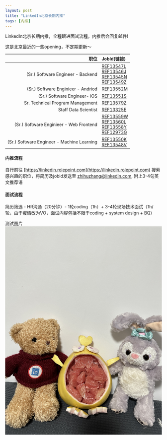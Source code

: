 ```yaml
---
layout: post
title: "LinkedIn北京长期内推"
tags: [内推]
---  
```

  
LinkedIn北京长期内推，全程跟进面试流程。内推后会回复邮件!  

这是北京最近的一些opening，不定期更新～  

|职位|JobId(链接)|
|---:|:---|
| (Sr.) Software Engineer - Backend|[REF13547L](https://linkedin.rolepoint.com/?shorturl=J2mWC#job/ahBzfnJvbGVwb2ludC1wcm9kchALEgNKb2IYgIDoq-K8sQgM) <br> [REF13546J](https://linkedin.rolepoint.com/?shorturl=J2mWC#job/ahBzfnJvbGVwb2ludC1wcm9kchALEgNKb2IYgIDo67WRqwoM) <br> [REF13545N](https://linkedin.rolepoint.com/?shorturl=J2mWC#job/ahBzfnJvbGVwb2ludC1wcm9kchALEgNKb2IYgIDoq9219wgM)<br>[REF13549Z](https://linkedin.rolepoint.com/?shorturl=J2mWC#job/ahBzfnJvbGVwb2ludC1wcm9kchALEgNKb2IYgIDoy7KukgsM)|
|(Sr.) Software Enginieer - Andriod|[REF13552M](https://linkedin.rolepoint.com/?shorturl=J2mWC#job/ahBzfnJvbGVwb2ludC1wcm9kchALEgNKb2IYgIDoy4T5owoM)|
|(Sr.) Software Engineer- iOS|[REF13551S](https://linkedin.rolepoint.com/?shorturl=J2mWC#job/ahBzfnJvbGVwb2ludC1wcm9kchALEgNKb2IYgIDom9qa_QgM)|
|Sr. Technical Program Management|[REF13579Z](https://linkedin.rolepoint.com/?shorturl=J2mWC#job/ahBzfnJvbGVwb2ludC1wcm9kchALEgNKb2IYgIDo65ahkAkM)|
|Staff Data Scientist|[REF13325E](https://linkedin.rolepoint.com/?shorturl=J2mWC#job/ahBzfnJvbGVwb2ludC1wcm9kchALEgNKb2IYgIDoi_zGsAgM)|
|(Sr.) Software Enginieer - Web Frontend|[REF13559W](https://linkedin.rolepoint.com/?shorturl=J2mWC#job/ahBzfnJvbGVwb2ludC1wcm9kchALEgNKb2IYgIDo25CeqwsM) <br> [REF13560L](https://linkedin.rolepoint.com/?shorturl=J2mWC#job/ahBzfnJvbGVwb2ludC1wcm9kchALEgNKb2IYgIDoq8Pg5AsM) <br> [REF13558Y](https://linkedin.rolepoint.com/?shorturl=J2mWC#job/ahBzfnJvbGVwb2ludC1wcm9kchALEgNKb2IYgIDo67TZgAoM) <br> [REF12973G](https://linkedin.rolepoint.com/?shorturl=J2mWC#job/ahBzfnJvbGVwb2ludC1wcm9kchALEgNKb2IYgIDok8nNjwsM)|
|(Sr.) Software Engineer - Machine Learning|[REF13550K](https://linkedin.rolepoint.com/?shorturl=J2mWC#job/ahBzfnJvbGVwb2ludC1wcm9kchALEgNKb2IYgIDoi7vZngsM) <br> [REF13548V](https://linkedin.rolepoint.com/?shorturl=J2mWC#job/ahBzfnJvbGVwb2ludC1wcm9kchALEgNKb2IYgIDo2-yr3AsM)|

#### 内推流程

自行前往 [https://linkedin.rolepoint.com](https://linkedin.rolepoint.com) 搜索感兴趣的职位，将简历及jobid发送至 [zhihuzhang@linkedin.com](zhihuzhang@linkedin.com), 附上3-4句英文推荐语  


#### 面试流程

简历筛选 - HR沟通（20分钟）- 1轮coding（1h）+ 3-4轮现场技术面试（1h/轮，由于疫情改为VO，面试内容包括不限于coding + system design + BQ）

测试图片
![](/images/posts/柚子鸡.jpg)

